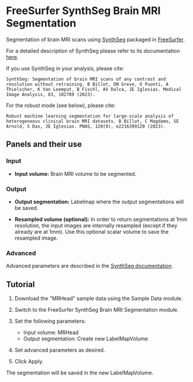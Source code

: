 # FreeSurfer SynthSeg Brain MRI Segmentation

Segmentation of brain MRI scans using [SynthSeg](https://github.com/BBillot/SynthSeg) packaged in [FreeSurfer](https://surfer.nmr.mgh.harvard.edu/fswiki/SynthSeg).

For a detailed description of SynthSeg please refer to its documentation <a href="https://surfer.nmr.mgh.harvard.edu/docs/synthseg">here</a>.

If you use SynthSeg in your analysis, please cite:

    SynthSeg: Segmentation of brain MRI scans of any contrast and resolution without retraining. B Billot, DN Greve, O Puonti, A Thielscher, K Van Leemput, B Fischl, AV Dalca, JE Iglesias. Medical Image Analysis, 83, 102789 (2023).

For the robust mode (see below), please cite:

    Robust machine learning segmentation for large-scale analysis of heterogeneous clinical brain MRI datasets. B Billot, C Magdamo, SE Arnold, S Das, JE Iglesias. PNAS, 120(9), e2216399120 (2023).

## Panels and their use

### Input

- **Input volume:** Brain MRI volume to be segmented.

### Output

- **Output segmentation:** Labelmap where the output segmentations will be saved.

- **Resampled volume (optional):** In order to return segmentations at 1mm resolution, the input images are internally resampled (except if they already are at 1mm). Use this optional scalar volume to save the resampled image.

### Advanced

Advanced parameters are described in the [SynthSeg documentation](https://surfer.nmr.mgh.harvard.edu/fswiki/SynthSeg).

## Tutorial

1. Download the "MRHead" sample data using the Sample Data module.

2. Switch to the FreeSurfer SynthSeg Brain MRI Segmentation module.

3. Set the following parameters:
    - Input volume: MRHead
    - Output segmentation: Create new LabelMapVolume

4. Set advanced parameters as desired.

5. Click Apply.

The segmentation will be saved in the new LabelMapVolume.
